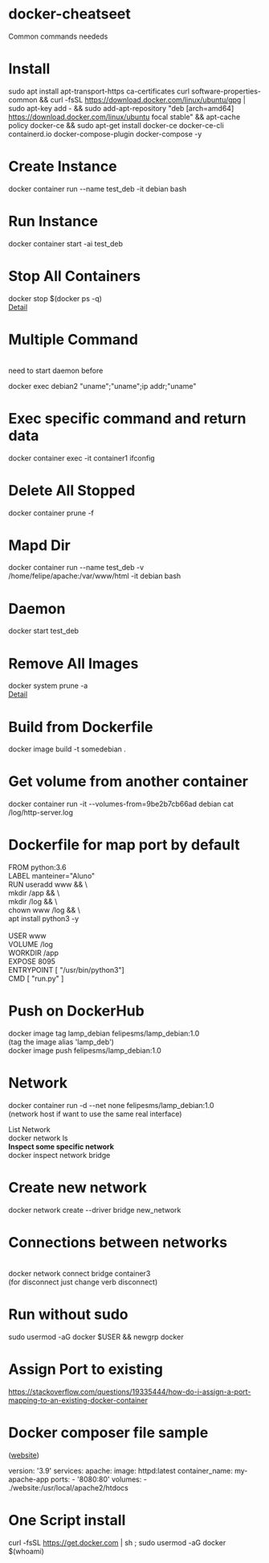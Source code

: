 # docker-cheatseet
Common commands neededs

# Install

sudo apt install apt-transport-https ca-certificates curl software-properties-common && curl -fsSL https://download.docker.com/linux/ubuntu/gpg | sudo apt-key add - && sudo add-apt-repository "deb [arch=amd64] https://download.docker.com/linux/ubuntu focal stable" && apt-cache policy docker-ce && sudo apt-get install docker-ce docker-ce-cli containerd.io docker-compose-plugin docker-compose -y


# Create Instance
  
  docker container run --name test_deb -it debian bash

# Run Instance

  docker container start -ai test_deb

# Stop All Containers

docker stop $(docker ps -q)
<br>
<a target='_blank' href='https://www.unixtutorial.org/docker-stop-all-containers/'>Detail</a>

# Multiple Command

<br>
  need to start daemon before
<br>

docker exec debian2 "uname";"uname";ip addr;"uname"

# Exec specific command and return data

docker container exec -it container1 ifconfig

# Delete All Stopped

docker container prune -f

# Mapd Dir

docker container run --name test_deb -v /home/felipe/apache:/var/www/html  -it debian bash

# Daemon

docker start test_deb

# Remove All Images

docker system prune -a
<br>
<a href='https://www.digitalocean.com/community/tutorials/how-to-remove-docker-images-containers-and-volumes#removing-volumes'>Detail</a>

# Build from Dockerfile

docker image build -t somedebian .

# Get volume from another container

docker container run -it --volumes-from=9be2b7cb66ad debian cat /log/http-server.log

# Dockerfile for map port by default

FROM python:3.6 <br>
LABEL manteiner="Aluno" <br>
RUN useradd www && \ <br>
    mkdir /app && \ <br>
    mkdir /log && \ <br>
    chown www /log && \ <br> 
    apt install python3 -y <br>
 <br>
USER www <br>
VOLUME /log <br>
WORKDIR /app <br>
EXPOSE 8095 <br>
ENTRYPOINT [ "/usr/bin/python3"] <br>
CMD [ "run.py" ] <br>


# Push on DockerHub

docker image tag lamp_debian felipesms/lamp_debian:1.0 <br>
(tag the image alias 'lamp_deb') <br>
docker image push felipesms/lamp_debian:1.0 


# Network

 docker container run -d --net none felipesms/lamp_debian:1.0
 <br>
 (network host if want to use the same real interface)
 <br>
 
 <strrong>List Network</strong>
 <br>
 docker network ls
 <br>
 <strong>Inspect some specific network</strong>
<br>
 docker inspect network bridge


# Create new network

docker network create --driver bridge new_network

# Connections between networks
  <br>
docker network connect bridge container3
<br>
(for disconnect just change verb disconnect)


# Run without sudo 

sudo usermod -aG docker $USER && newgrp docker

# Assign Port to existing

<a href='https://stackoverflow.com/questions/19335444/how-do-i-assign-a-port-mapping-to-an-existing-docker-container'>https://stackoverflow.com/questions/19335444/how-do-i-assign-a-port-mapping-to-an-existing-docker-container</a>


 
 
# Docker composer file sample

(<a href='https://www.theserverside.com/blog/Coffee-Talk-Java-News-Stories-and-Opinions/Simple-Apache-docker-compose-example-with-Dockers-httpd-image' target='_blank'>website</a>)

version: '3.9'
services:
  apache:
    image: httpd:latest
    container_name: my-apache-app
    ports:
    - '8080:80'
    volumes:
    - ./website:/usr/local/apache2/htdocs

# One Script install

curl -fsSL https://get.docker.com | sh ; sudo usermod -aG docker $(whoami)



    
